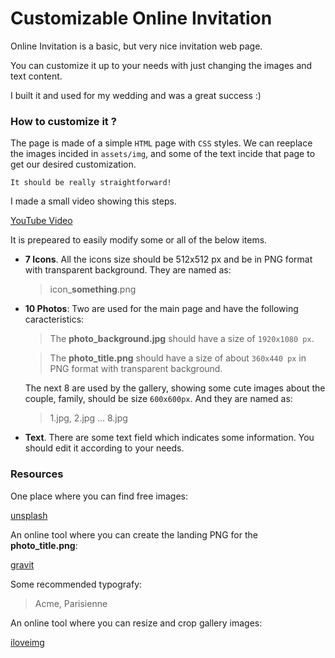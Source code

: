 # Customizable Online Invitation

Online Invitation is a basic, but very nice invitation web page.

You can customize it up to your needs with just changing the images and text content.

I built it and used for my wedding and was a great success :)

### How to customize it ?

The page is made of a simple `HTML` page with `CSS` styles. We can reeplace the images incided in `assets/img`, and some of the text incide that page to get our desired customization.

	It should be really straightforward!

I made a small video showing this steps.

[YouTube Video](http://handlebarsjs.com/)

It is prepeared to easily modify some or all of the below items.

- **7 Icons**. 
All the icons size should be 512x512 px and be in PNG format with transparent background. They are named as:
  > icon_**something**.png

- **10 Photos**:
Two are used for the main page and have the following caracteristics:

	> The **photo_background.jpg** should have a size of `1920x1080 px`.

	> The **photo_title.png** should have a size of about `360x440 px` in PNG format with transparent background. 

	The next 8 are used by the gallery, showing some cute images about the couple, family, should be size `600x600px`. And they are named as:

	> 1.jpg, 2.jpg ... 8.jpg

- **Text**.
There are some text field which indicates some information. You should edit it according to your needs.

### Resources

One place where you can find free images:

[unsplash](https://unsplash.com/)


An online tool where you can create the landing PNG for the **photo_title.png**:

[gravit](https://designer.gravit.io/)

Some recommended typografy:
> Acme, Parisienne

An online tool where you can resize and crop gallery images:

[iloveimg](https://www.iloveimg.com/)